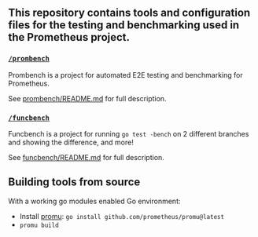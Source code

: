 ## This repository contains tools and configuration files for the testing and benchmarking used in the Prometheus project.

### [`/prombench`](/prombench)

Prombench is a project for automated E2E testing and benchmarking for Prometheus.

See [prombench/README.md](prombench/README.md) for full description.

### [`/funcbench`](/funcbench)

Funcbench is a project for running `go test -bench` on 2 different branches and showing the difference, and more!

See [funcbench/README.md](funcbench/README.md) for full description.

## Building tools from source
With a working go modules enabled Go environment:
- Install [promu](https://github.com/prometheus/promu): `go install github.com/prometheus/promu@latest`
- `promu build`
